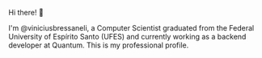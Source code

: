 Hi there! 👋

I'm @viniciusbressaneli, a Computer Scientist graduated from the Federal University of Espírito Santo (UFES) and currently working as a backend developer at Quantum. This is my professional profile.
